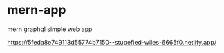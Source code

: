 # mern-app
mern graphql simple web app

https://5feda8e749113d55774b7150--stupefied-wiles-6665f0.netlify.app/

